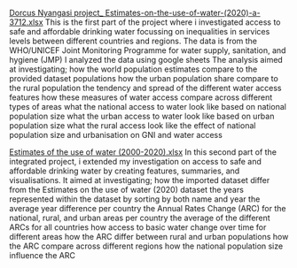 [Dorcus Nyangasi project_ Estimates-on-the-use-of-water-(2020)-a-3712.xlsx](https://github.com/user-attachments/files/17412385/Dorcus.Nyangasi.project_.Estimates-on-the-use-of-water-.2020.-a-3712.xlsx)
This is the first part of the project where i investigated access to safe and affordable drinking water focussing on inequalities in services levels between different countries and regions.
The data is from the WHO/UNICEF Joint Monitoring Programme for water supply, sanitation, and hygiene JMP
I analyzed the data using google sheets
The analysis aimed at investigating;
how the world population estimates compare to the provided dataset populations
how the urban population share compare to the rural population
the tendency and spread of the different water access features
how these measures of water access compare across different types of areas
what the national access to water look like based on national population size
what the urban access to water look like based on urban population size
what the rural access look like
the effect of national population size and urbanisation on GNI and water access

[Estimates of the use of water (2000-2020).xlsx](https://github.com/user-attachments/files/17412951/Estimates.of.the.use.of.water.2000-2020.xlsx)
In this second part of the integrated project, i extended my investigation on access to safe and affordable drinking water by creating features, summaries, and visualisations. 
It aimed at investigating;
how the imported dataset differ from the Estimates on the use of water 2020 dataset
the years represented within the dataset by sorting by both name and year
the average year difference per country
the Annual Rates Change ARC for the national, rural, and urban areas per country
the average of the different ARCs for all countries
how access to basic water change over time for different areas
how the ARC differ between rural and urban populations
how the ARC compare across different regions
how the national population size influence the ARC
